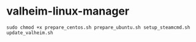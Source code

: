 # valheim-linux-manager

```
sudo chmod +x prepare_centos.sh prepare_ubuntu.sh setup_steamcmd.sh update_valheim.sh
```

